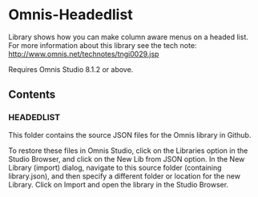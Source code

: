 # Omnis-Headedlist
Library shows how you can make column aware menus on a headed list. For more information about this library see the tech note: http://www.omnis.net/technotes/tngi0029.jsp

Requires Omnis Studio 8.1.2 or above.

## Contents
### HEADEDLIST
This folder contains the source JSON files for the Omnis library in Github. 

To restore these files in Omnis Studio, click on the Libraries option in the Studio Browser, and click on the New Lib from JSON option. In the New Library (import) dialog, navigate to this source folder (containing library.json), and then specify a different folder or location for the new Library. Click on Import and open the library in the Studio Browser. 

